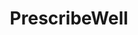 ---
title: "PrescribeWell"
image: "img/solutions/fluent/PrescribeWell.jpg"
type: "clients-fluent"
weight: 4
---